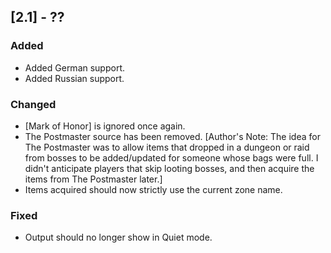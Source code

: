 ## [2.1] - ??
### Added
- Added German support.
- Added Russian support.

### Changed
- [Mark of Honor] is ignored once again.
- The Postmaster source has been removed. [Author's Note: The idea for The Postmaster was to allow items that dropped in a dungeon or raid from bosses to be added/updated for someone whose bags were full. I didn't anticipate players that skip looting bosses, and then acquire the items from The Postmaster later.]
- Items acquired should now strictly use the current zone name.

### Fixed
- Output should no longer show in Quiet mode.